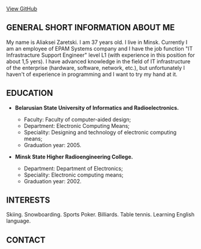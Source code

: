 [View GitHub](https://github.com/AliakseiZaretski)
## GENERAL SHORT INFORMATION ABOUT ME

My name is Aliaksei Zaretski. I am 37 years old. I live in Minsk. Currently I am an employee of EPAM Systems company and I have the job function "IT Infrastracture Support Engineer" level L1 (with experience in this position for about 1,5 yers). I have advanced knowledge in the field of IT infrastructure of the enterprise (hardware, software, network, etc.), but unfortunately I haven't of experience in programming and I want to try my hand at it.

## EDUCATION

* **Belarusian State University of Informatics and Radioelectronics.** 
    - Faculty: Faculty of computer-aided design;
    - Department: Electronic Computing Means;
    - Speciality: Designing and technology of electronic computing means;
    - Graduation year: 2005.
    
* **Minsk State Higher Radioengineering College.**
    - Department: Department of Electronics;
    - Speciality: Electronic computing means;
    - Graduation year: 2002.

## INTERESTS

Skiing. Snowboarding. Sports Poker. Billiards. Table tennis. Learning English language.

## CONTACT
